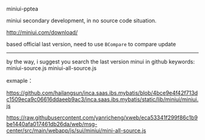 miniui-pptea

miniui secondary development, in no source code situation.



http://miniui.com/download/


based official last version, need to use `BCompare` to compare update


------

by the way, i suggest you search the last version minui in github
keywords: miniui-source.js   miniui-all-source.js

exmaple：

https://github.com/hailangsun/inca.saas.ibs.mybatis/blob/4bce9e4f42f713dc1509eca9c06616ddaeeb9ac3/inca.saas.ibs.mybatis/static/lib/miniui/miniui.js

https://raw.githubusercontent.com/yanricheng/xweb/eca53341f299f86c1b9be1440afa017461db26da/web/msg-center/src/main/webapp/js/sui/miniui/mini-all-source.js

